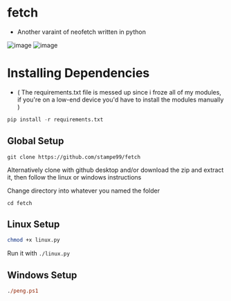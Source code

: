 # fetch 
- Another varaint of neofetch written in python

![image](https://user-images.githubusercontent.com/92384039/173648987-65093e74-cbd4-425e-9abe-ab38b383be4e.png)
![image](https://user-images.githubusercontent.com/92384039/173649656-b69eb29d-b2ed-4900-b75d-06ce0541107d.png)


# Installing Dependencies
- ( The requirements.txt file is messed up since i froze all of my modules, if you're on a low-end device you'd have to install the modules manually ) 
```python
pip install -r requirements.txt
```

## Global Setup 
```
git clone https://github.com/stampe99/fetch
```
Alternatively clone with github desktop and/or download the zip and extract it, then follow the linux or windows instructions

Change directory into whatever you named the folder
```
cd fetch
```

## Linux Setup

```sh
chmod +x linux.py
```

Run it with `./linux.py`

## Windows Setup

```ps
./peng.ps1
```
